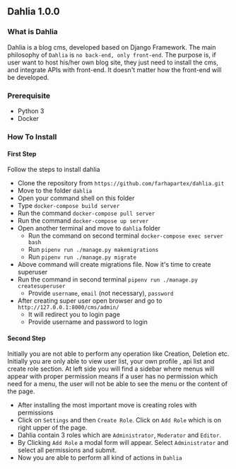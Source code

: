 ## Dahlia 1.0.0

### What is Dahlia
Dahlia is a blog cms, developed based on Django Framework. The main philosophy of `Dahlia` is `no back-end, only front-end`. The purpose is, if user want to host his/her own blog site, they just need to install the cms, and integrate APIs with front-end. It doesn't matter how the front-end will be developed. 

### Prerequisite
* Python 3
* Docker

### How To Install

#### First Step
Follow the steps to install dahlia

* Clone the repository from `https://github.com/farhapartex/dahlia.git`
* Move to the folder `dahlia`
* Open your command shell on this folder
* Type `docker-compose build server`
* Run the command `docker-compose pull server`
* Run the command `docker-compose up server`
* Open another terminal and move to `dahlia` folder
  * Run the command on second terminal `docker-compose exec server bash`
  * Run `pipenv run ./manage.py makemigrations`
  * Run `pipenv run ./manage.py migrate`
* Above command will create migrations file. Now it's time to create superuser
* Run the command in second terminal `pipenv run ./manage.py createsuperuser`
  * Provide `username`, `email` (not necessary), `password` 
* After creating super user open browser and go to `http://127.0.0.1:8000/cms/admin/`
  * It will redirect you to login page
  * Provide username and password to login

#### Second Step
Initially you are not able to perform any operation like Creation, Deletion etc. Initially you are only able to view user list, your own profile , api list and create role section. At left side you will find a sidebar where menus will appear with proper permission means if a user has no permission which need for a menu, the user will not be able to see the menu or the content of the page.

* After installing the most important move is creating roles with permissions
* Click on `Settings` and then `Create Role`. Click on `Add Role` which is on right upper of the page. 
* Dahlia contain 3 roles which are `Administrator`, `Moderator` and `Editor`.
* By Clicking `Add Role` a modal form will appear. Select `Administrator` and select all permissions and submit. 
* Now you are able to perform all kind of actions in `Dahlia`